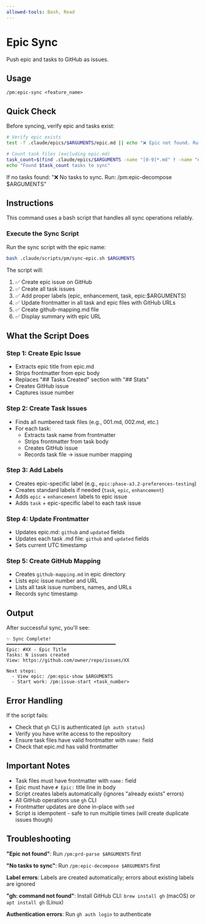 ```yaml
---
allowed-tools: Bash, Read
---
```


# Epic Sync

Push epic and tasks to GitHub as issues.

## Usage
```
/pm:epic-sync <feature_name>
```

## Quick Check

Before syncing, verify epic and tasks exist:

```bash
# Verify epic exists
test -f .claude/epics/$ARGUMENTS/epic.md || echo "❌ Epic not found. Run: /pm:prd-parse $ARGUMENTS"

# Count task files (excluding epic.md)
task_count=$(find .claude/epics/$ARGUMENTS -name "[0-9]*.md" ! -name "epic.md" | wc -l)
echo "Found $task_count tasks to sync"
```

If no tasks found: "❌ No tasks to sync. Run: /pm:epic-decompose $ARGUMENTS"

## Instructions

This command uses a bash script that handles all sync operations reliably.

### Execute the Sync Script

Run the sync script with the epic name:

```bash
bash .claude/scripts/pm/sync-epic.sh $ARGUMENTS
```

The script will:
1. ✅ Create epic issue on GitHub
2. ✅ Create all task issues
3. ✅ Add proper labels (epic, enhancement, task, epic:$ARGUMENTS)
4. ✅ Update frontmatter in all task and epic files with GitHub URLs
5. ✅ Create github-mapping.md file
6. ✅ Display summary with epic URL

## What the Script Does

### Step 1: Create Epic Issue
- Extracts epic title from epic.md
- Strips frontmatter from epic body
- Replaces "## Tasks Created" section with "## Stats"
- Creates GitHub issue
- Captures issue number

### Step 2: Create Task Issues
- Finds all numbered task files (e.g., 001.md, 002.md, etc.)
- For each task:
  - Extracts task name from frontmatter
  - Strips frontmatter from task body
  - Creates GitHub issue
  - Records task file → issue number mapping

### Step 3: Add Labels
- Creates epic-specific label (e.g., `epic:phase-a3.2-preferences-testing`)
- Creates standard labels if needed (`task`, `epic`, `enhancement`)
- Adds `epic` + `enhancement` labels to epic issue
- Adds `task` + epic-specific label to each task issue

### Step 4: Update Frontmatter
- Updates epic.md: `github` and `updated` fields
- Updates each task .md file: `github` and `updated` fields
- Sets current UTC timestamp

### Step 5: Create GitHub Mapping
- Creates `github-mapping.md` in epic directory
- Lists epic issue number and URL
- Lists all task issue numbers, names, and URLs
- Records sync timestamp

## Output

After successful sync, you'll see:

```
✨ Sync Complete!
━━━━━━━━━━━━━━━━━━━━━━━━━━━━━━━━━━━━━━━━
Epic: #XX - Epic Title
Tasks: N issues created
View: https://github.com/owner/repo/issues/XX

Next steps:
  - View epic: /pm:epic-show $ARGUMENTS
  - Start work: /pm:issue-start <task_number>
```

## Error Handling

If the script fails:
- Check that `gh` CLI is authenticated (`gh auth status`)
- Verify you have write access to the repository
- Ensure task files have valid frontmatter with `name:` field
- Check that epic.md has valid frontmatter

## Important Notes

- Task files must have frontmatter with `name:` field
- Epic must have `# Epic:` title line in body
- Script creates labels automatically (ignores "already exists" errors)
- All GitHub operations use `gh` CLI
- Frontmatter updates are done in-place with `sed`
- Script is idempotent - safe to run multiple times (will create duplicate issues though)

## Troubleshooting

**"Epic not found"**: Run `/pm:prd-parse $ARGUMENTS` first

**"No tasks to sync"**: Run `/pm:epic-decompose $ARGUMENTS` first

**Label errors**: Labels are created automatically; errors about existing labels are ignored

**"gh: command not found"**: Install GitHub CLI: `brew install gh` (macOS) or `apt install gh` (Linux)

**Authentication errors**: Run `gh auth login` to authenticate
